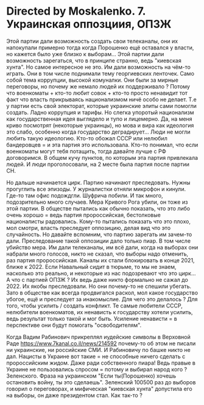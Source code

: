 # Directed by Moskalenko. 7. Украинская оппозциия, ОПЗЖ

Этой партии дали возможность создать свои телеканалы, они их напокупали примерно тогда когда
Порошенко ещё оставался у власти, но кажется было уже близко к выборам... Этой партии дали
возможность зарегаться, что в принципе странно, ведь "киевская хунта". Но самое интересное не
это. Им дали возможность на чём-то играть. Они в том числе поднимали тему георгиевских ленточек.
Само собой тема коррупции, высокой комуналки. Они были за мирные переговоры, но почему же
немало людей их поддерживало ? Потому что военкоматы + кто-то любит совок + кто-то просто
ненавидит тот факт что власть прикрываясь национализмом ничё особо не делает. Т.е у партии есть
свой электорат, которые украинские элиты сами помогли создать. Ладно коррупция и тарифы. Но
слегка упоротый национализм как государственная идея выглядело и тупо и лицемерно. Да, на меня
криво посмотрят (некоторые украинцы), но мова и вира как идеология это слабо, особенно когда
государство деградирует... Люди не могли любить такую идеологию. Кто-то обожал СССР или нелюбил 
бандеровцев = и эта партия это использовала. Кто-то понимал, что если военкоматы могут тебя
потащить, тогда давайте лучше с РФ договоримся. В общем кучу пунктов, по которым эта партия
привлекала людей. И люди проголосовали, на 2 месте была партия после партии СН.

Но дальше начинается цирк. Партию начинают преследовать. Нужны прогуглить все эпизоды.
У журналистки отняли микрофон и кинули. Где-то там офис подождгли. Шуфрича побили. И так много,
подозрительно много случаев. Мера Кривого Рога убили, он тоже из этой партии. В обществе
пытались как обычно показать, что это либо очень хорошо = ведь партия пророссийская,
бестолковые националисты радовались. Кому-то пытались показать что это плохо, мол смотри, власть
преследует оппозицию, делая вид что это случайность. Но давайте вспомним, что партию зарегать
им зачем-то дали. Преследование такой оппозиции дало только пиар. В том числе убийство мера.
Им дали телеканалы, им всё дали, когда на выборах они набрали много голосов, никто не сказал,
что выборы надо отменить, раз партия пророссийская. Каналы их стали блокировать в конце 2021,
ближе к 2022. Если Навальный сидит в тюрьме, то мы не знаем, насколько это реально, и некоторые 
из нас подозревают что это цирк... А что с партией ОПЗЖ ? Их ведь даже никто формально не сажал 
до 2022. Их якобы преследовали. Но они почему-то не спешили убегать. Зато в обществе как всегда 
продвигался раскол, мол какое государство убогое, ещё и преследует за инакомыслие. Для чего это 
делалось ? Для того, чтобы усилить / создать конфликт. Те самые любители СССР, нелюбители
военкоматов, их ненависть к государству хотели усилить, ведь результат только такой и мог быть. 
Усиление ненависти = в перспективе они будут помогать "освободителям".

Когда Вадим Рабинович прикреплял иудейские символы в Верховной Раде
https://www.7kanal.co.il/news/214592
почему-то об этом не писали ни украинские, ни российские СМИ. И Рабиновичу по башке никто
не дал. Нацисты в Украине вот такие = не способные ничего сделать с пророссийским жидом. Даже
ради собственного пиара! Ведь правые в Украине не пользовались спросом = потому и выбирал народ 
кого ? Зеленского. Фраза на украинском "Если ты(Порошенко) хочешь остановить войну, ты это
сделаешь". Зеленский 100500 раз до выборов говорил о переговорах, и мифическая "киевская хунта" 
допустила его на выборы, он даже президентом стал. Как так-то ?
